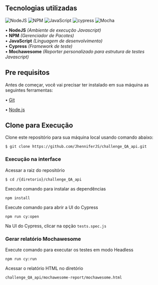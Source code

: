 ## Tecnologias utilizadas
![NodeJS](https://img.shields.io/badge/node.js-6DA55F?style=for-the-badge&logo=node.js&logoColor=white)
![NPM](https://img.shields.io/badge/NPM-%23000000.svg?style=for-the-badge&logo=npm&logoColor=white)
![JavaScript](https://img.shields.io/badge/javascript-%23323330.svg?style=for-the-badge&logo=javascript&logoColor=%23F7DF1E)
![cypress](https://img.shields.io/badge/-cypress-%23E5E5E5?style=for-the-badge&logo=cypress&logoColor=058a5e)
![Mocha](https://img.shields.io/badge/-mochawesome-%238D6748?style=for-the-badge&logo=mocha&logoColor=white)


• **NodeJS** *(Ambiente de execução Javascript)*
<br/>
• **NPM** *(Gerenciador de Pacotes)*
<br/>
• **JavaScript** *(Linguagem de desenvolvimento)*
<br/>
• **Cypress** *(Framework de teste)*
<br/>
• **Mochawesome** *(Reporter personalizado para estrutura de testes Javascript)*

## Pre requisitos

Antes de começar, você vai precisar ter instalado em sua máquina as seguintes ferramentas:

• [Git](https://git-scm.com/)

• [Node.js](https://nodejs.org/en/)

## Clone para Execução

Clone este repositório para sua máquina local usando comando abaixo:

```
$ git clone https://github.com/JhenniferJS/challenge_QA_api.git
```

### Execução na interface

Acessar a raiz do repositório
```
$ cd /{diretorio}/challenge_QA_api
```
Execute comando para instalar as dependências

```
npm install
```

Execute comando para abrir a UI do Cypress
```
npm run cy:open
```

Na UI do Cypress, clicar na opção `tests.spec.js`

### Gerar relatório Mochawesome

Execute comando para executar os testes em modo Headless
```
npm run cy:run
```
Acessar o relatório HTML no diretório

```
challenge_QA_api/mochawesome-report/mochawesome.html
```